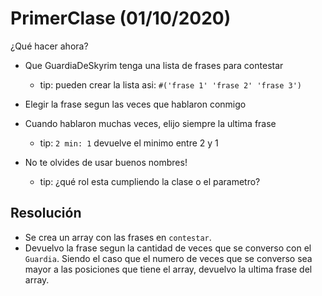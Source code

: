 # PrimerClase (01/10/2020)

¿Qué hacer ahora?

- Que GuardiaDeSkyrim tenga una lista de frases para contestar
  - tip: pueden crear la lista asi: `#('frase 1' 'frase 2' 'frase 3')`

- Elegir la frase segun las veces que hablaron conmigo

- Cuando hablaron muchas veces, elijo siempre la ultima frase

  - tip: `2 min: 1` devuelve el minimo entre 2 y 1

- No te olvides de usar buenos nombres!
  
  - tip: ¿qué rol esta cumpliendo la clase o el parametro?


## Resolución

- Se crea un array con las frases en `contestar`.
- Devuelvo la frase segun la cantidad de veces que se converso con el `Guardia`. Siendo el caso que el numero de veces que se converso sea mayor a las posiciones que tiene el array, devuelvo la ultima frase del array.
